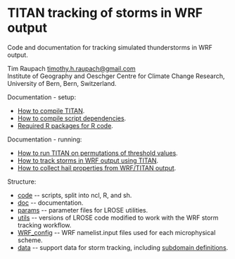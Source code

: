 # TITAN tracking of storms in WRF output
Code and documentation for tracking simulated thunderstorms in WRF output.

Tim Raupach <timothy.h.raupach@gmail.com>  
Institute of Geography and Oeschger Centre for Climate Change Research, University of Bern, Bern, Switzerland.

Documentation - setup:

- [How to compile TITAN](doc/compiling_TITAN.md).
- [How to compile script dependencies](doc/compiling_dependencies.md).
- [Required R packages for R code](doc/required_R_packages.md).

Documentation - running:

- [How to run TITAN on permutations of threshold values](doc/test_params.md).
- [How to track storms in WRF output using TITAN](doc/running_TITAN_on_WRF.md).
- [How to collect hail properties from WRF/TITAN output](doc/collecting_hail_properties.md).

Structure:

- [code](code) -- scripts, split into ncl, R, and sh.
- [doc](doc) -- documentation.
- [params](params) -- parameter files for LROSE utilities.
- [utils](utils) -- versions of LROSE code modified to work with the WRF storm tracking workflow.
- [WRF_config](WRF_config) -- WRF namelist.input files used for each microphysical scheme.
- [data](data) -- support data for storm tracking, including [subdomain definitions](data/domains).
